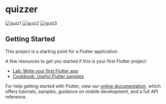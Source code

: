 # quizzer

![quiz1](https://user-images.githubusercontent.com/43213197/60410263-13972780-9be5-11e9-8bee-5caabaea0817.png)
![quiz2](https://user-images.githubusercontent.com/43213197/60410267-18f47200-9be5-11e9-8970-1bb7e7f16095.png)
![quiz3](https://user-images.githubusercontent.com/43213197/60410274-1d208f80-9be5-11e9-953f-f7a31a75fa30.png)


## Getting Started

This project is a starting point for a Flutter application.

A few resources to get you started if this is your first Flutter project:

- [Lab: Write your first Flutter app](https://flutter.dev/docs/get-started/codelab)
- [Cookbook: Useful Flutter samples](https://flutter.dev/docs/cookbook)

For help getting started with Flutter, view our 
[online documentation](https://flutter.dev/docs), which offers tutorials, 
samples, guidance on mobile development, and a full API reference.
